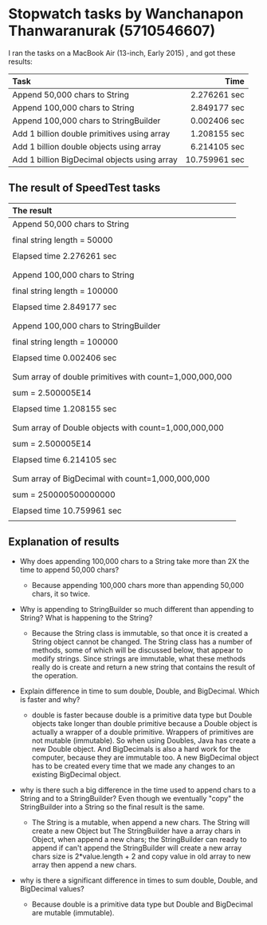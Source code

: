 # Stopwatch tasks by Wanchanapon Thanwaranurak (5710546607)

I ran the tasks on a MacBook Air (13-inch, Early 2015) , and got these results:

Task                                          | Time
:---------------------------------------------|-------------:
Append 50,000 chars to String                 | 2.276261 sec
Append 100,000 chars to String                | 2.849177 sec
Append 100,000 chars to StringBuilder         | 0.002406 sec
Add 1 billion double primitives using array   | 1.208155 sec
Add 1 billion double objects using array      | 6.214105 sec
Add 1 billion BigDecimal objects using array  | 10.759961 sec

## The result of SpeedTest tasks

The result                                                           |
:--------------------------------------------------------------------|
Append 50,000 chars to String                                        |
                                                                     |
final string length = 50000                                          |
                                                                     |
Elapsed time 2.276261 sec                                            |
                                                                     |
                                                                     |
Append 100,000 chars to String                                       |
                                                                     |
final string length = 100000                                         |
                                                                     |
Elapsed time 2.849177 sec                                            |
                                                                     |
                                                                     |
Append 100,000 chars to StringBuilder                                |
                                                                     |
final string length = 100000                                         |
                                                                     |
Elapsed time 0.002406 sec                                            |
                                                                     |
                                                                     |
Sum array of double primitives with count=1,000,000,000              |
                                                                     |
sum = 2.500005E14                                                    |
                                                                     |
Elapsed time 1.208155 sec                                            |
                                                                     |
                                                                     |
Sum array of Double objects with count=1,000,000,000                 |
                                                                     |
sum = 2.500005E14                                                    |
                                                                     |
Elapsed time 6.214105 sec                                            |
                                                                     |
                                                                     |
Sum array of BigDecimal with count=1,000,000,000                     |
                                                                     |
sum = 250000500000000                                                |
                                                                     |
Elapsed time 10.759961 sec                                           |
                                                                     |

## Explanation of results

* Why does appending 100,000 chars to a String take more than 2X the time to append 50,000 chars?
  * Because appending 100,000 chars more than appending 50,000 chars, it so twice.

* Why is appending to StringBuilder so much different than appending to String? What is happening to the String?
  * Because the String class is immutable, so that once it is created a String object cannot be changed. The String class has a number of methods, some of which will be discussed below, that appear to modify strings. Since strings are immutable, what these methods really do is create and return a new string that contains the result of the operation.

* Explain difference in time to sum double, Double, and BigDecimal. Which is faster and why?
  * double is faster because double is a primitive data type but Double objects take longer than double primitive because a Double object is actually a wrapper of a double primitive. Wrappers of primitives are not mutable (immutable). So when using Doubles, Java has create a new Double object. And BigDecimals is also a hard work for the computer, because they are immutable too. A new BigDecimal object has to be created every time that we made any changes to an existing BigDecimal object.

* why is there such a big difference in the time used to append chars to a String and to a StringBuilder?
  Even though we eventually "copy" the StringBuilder into a String so the final result is the same.
  * The String is a mutable, when append a new chars. The String will create a new Object but The StringBuilder have a array chars in Object, when append a new chars; the StringBuilder can ready to append if can't append the StringBuilder will create a new array chars size is 2*value.length + 2 and copy value in old array to new array then append a new chars.

* why is there a significant difference in times to sum double, Double, and BigDecimal values?
  * Because double is a primitive data type but Double and BigDecimal are mutable (immutable).
